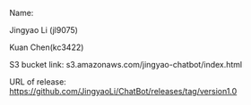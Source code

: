 Name: 

Jingyao Li (jl9075)

Kuan Chen(kc3422)

S3 bucket link: s3.amazonaws.com/jingyao-chatbot/index.html

URL of release: https://github.com/JingyaoLi/ChatBot/releases/tag/version1.0
